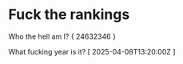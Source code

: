 # Fuck the rankings

Who the hell am I?
{ 24632346 }

What fucking year is it?
[ 2025-04-08T13:20:00Z ]
